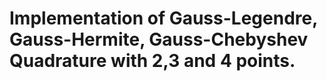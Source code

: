 # Implementation of Gauss-Legendre, Gauss-Hermite, Gauss-Chebyshev Quadrature with 2,3 and 4 points.
